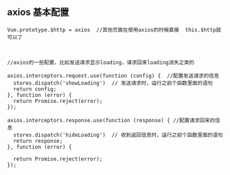 

## axios 基本配置

	Vue.prototype.$http = axios  //其他页面在使用axios的时候直接  this.$http就可以了

	
	
	//axios的一些配置，比如发送请求显示loading，请求回来loading消失之类的
	
	axios.interceptors.request.use(function (config) {  //配置发送请求的信息
	  stores.dispatch('showLoading')  // 发送请求时，运行之前个函数里面的语句
	  return config;
	}, function (error) {
	  return Promise.reject(error);
	});
	
	axios.interceptors.response.use(function (response) { //配置请求回来的信息
	  stores.dispatch('hideLoading')  // 收到返回信息时，运行之前个函数里面的语句
	  return response;
	}, function (error) {
	
	  return Promise.reject(error);
	});











